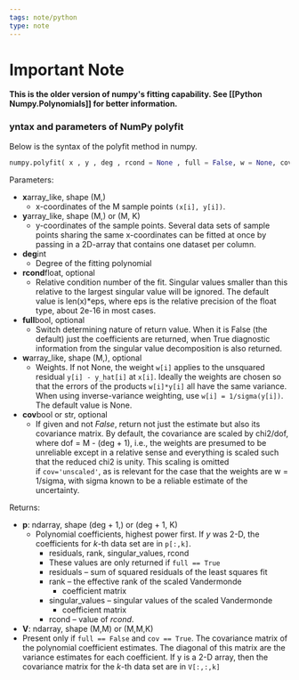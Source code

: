 ```yaml
---
tags: note/python
type: note
---
```

# Important Note
**This is the older version of numpy's fitting capability. See [[Python Numpy.Polynomials]] for better information.**

### yntax and parameters of NumPy polyfit

Below is the syntax of the polyfit method in numpy.

```python
numpy.polyfit( x , y , deg , rcond = None , full = False, w = None, cov = False)
```

Parameters:
- **x**array_like, shape (M,)
	- x-coordinates of the M sample points `(x[i], y[i])`.
- **y**array_like, shape (M,) or (M, K)
	- y-coordinates of the sample points. Several data sets of sample points sharing the same x-coordinates can be fitted at once by passing in a 2D-array that contains one dataset per column.
- **deg**int
	- Degree of the fitting polynomial
- **rcond**float, optional
	- Relative condition number of the fit. Singular values smaller than this relative to the largest singular value will be ignored. The default value is len(x)*eps, where eps is the relative precision of the float type, about 2e-16 in most cases.
- **full**bool, optional
	- Switch determining nature of return value. When it is False (the default) just the coefficients are returned, when True diagnostic information from the singular value decomposition is also returned.
- **w**array_like, shape (M,), optional
	- Weights. If not None, the weight `w[i]` applies to the unsquared residual `y[i] - y_hat[i]` at `x[i]`. Ideally the weights are chosen so that the errors of the products `w[i]*y[i]` all have the same variance. When using inverse-variance weighting, use `w[i] = 1/sigma(y[i])`. The default value is None.
- **cov**bool or str, optional
	- If given and not _False_, return not just the estimate but also its covariance matrix. By default, the covariance are scaled by chi2/dof, where dof = M - (deg + 1), i.e., the weights are presumed to be unreliable except in a relative sense and everything is scaled such that the reduced chi2 is unity. This scaling is omitted if `cov='unscaled'`, as is relevant for the case that the weights are w = 1/sigma, with sigma known to be a reliable estimate of the uncertainty.

Returns:
- **p**: ndarray, shape (deg + 1,) or (deg + 1, K)
	- Polynomial coefficients, highest power first. If _y_ was 2-D, the coefficients for _k_-th data set are in `p[:,k]`.
		- residuals, rank, singular_values, rcond
		- These values are only returned if `full == True`	
		- residuals – sum of squared residuals of the least squares fit
		- rank – the effective rank of the scaled Vandermonde
		    - coefficient matrix
		- singular_values – singular values of the scaled Vandermonde
		    - coefficient matrix
		- rcond – value of _rcond_.
- **V**: ndarray, shape (M,M) or (M,M,K)
- Present only if `full == False` and `cov == True`. The covariance matrix of the polynomial coefficient estimates. The diagonal of this matrix are the variance estimates for each coefficient. If y is a 2-D array, then the covariance matrix for the _k_-th data set are in `V[:,:,k]`